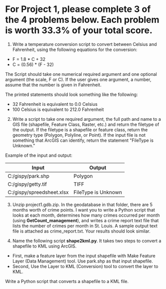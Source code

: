 # For Project 1, please complete 3 of the 4 problems below. Each problem is worth 33.3% of your total score.

1. Write a temperature conversion script to convert between Celsius and Fahrenheit, using the following equations for  the conversion:
  - F = 1.8 * C + 32
  - C = (0.56) * (F - 32)
  
  The Script should take one numerical required argument and one optional argument (the scale, F or C). If the user gives one argument, a     number, assume that the number is given in Fahrenheit.
  
  The printed statements should look something like the following:
  - 32 Fahrenheit is equivalent to 0.0 Celsius
  - 100 Celsius is equivalent to 212.0 Fahrenheit
  
2. Write a script to take one required argument, the full path and name to a GIS file (shapefile, Feature Class, Raster, etc.) and return the filetype of the output. If the filetype is a shapefile or feature class, return the geometry type (Polygon, Polyline, or Point). If the input file is not something that ArcGIS can identify, return the statement "FileType is Unknown."

Example of the input and output:

| Input | Output |
|-------|--------|
| C:/gispy/park.shp | Polygon |
| C:/gispy/getty.tif | TIFF |
| C:/gispy/spreedsheet.xlsx | FileType is Unknown |

3. Unzip project1.gdb.zip. In the geodatabase in that folder, there are 5 months worth of crime points. I want you to write a Python script that looks at each month, determines how many crimes occurred per month (using **GetCount_management**), and writes a crime report text file that lists the number of crimes per month in St. Louis. A sample output text file is attached as crime_report.txt. Your results should look similar.

4. Name the following script **shape2kml.py**. It takes two steps to convert a shapefile to KML using ArcGIS.
  - First, make a feature layer from the input shapefile with Make Feature Layer (Data Management) tool. Use park.shp as that input shapefile.
  - Second, Use the Layer to KML (Conversion) tool to convert the layer to KML.
 
 Write a Python script that converts a shapefile to a KML file.
